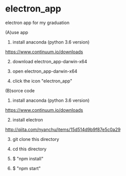 # electron_app
electron app for my graduation


(A)use app

1. install anaconda (python 3.6 version)

https://www.continuum.io/downloads

2. download electron_app-darwin-x64

3. open electron_app-darwin-x64

4. click the icon "electron_app"


(B)sorce code
1. install anaconda (python 3.6 version)

https://www.continuum.io/downloads

2. install electron

http://qiita.com/nyanchu/items/15d514d9b9f87e5c0a29

3. git clone this directory

4. cd this directory 

5. $ "npm install"

6. $ "npm start"
